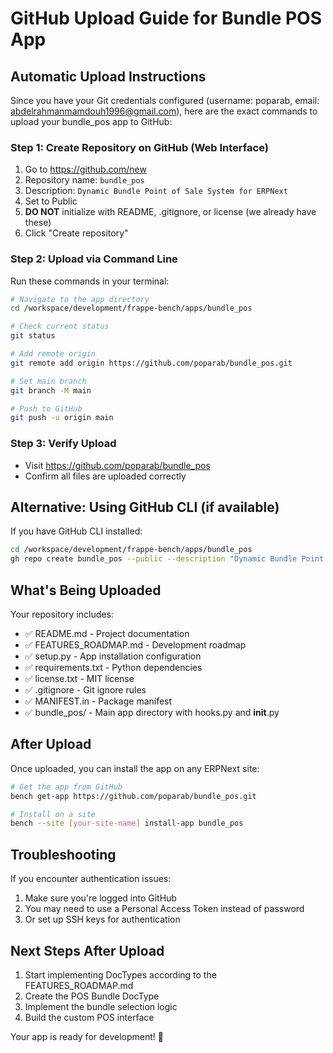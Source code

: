 # GitHub Upload Guide for Bundle POS App

## Automatic Upload Instructions

Since you have your Git credentials configured (username: poparab, email: abdelrahmanmamdouh1996@gmail.com), here are the exact commands to upload your bundle_pos app to GitHub:

### Step 1: Create Repository on GitHub (Web Interface)
1. Go to https://github.com/new
2. Repository name: `bundle_pos`
3. Description: `Dynamic Bundle Point of Sale System for ERPNext`
4. Set to Public
5. **DO NOT** initialize with README, .gitignore, or license (we already have these)
6. Click "Create repository"

### Step 2: Upload via Command Line

Run these commands in your terminal:

```bash
# Navigate to the app directory
cd /workspace/development/frappe-bench/apps/bundle_pos

# Check current status
git status

# Add remote origin
git remote add origin https://github.com/poparab/bundle_pos.git

# Set main branch
git branch -M main

# Push to GitHub
git push -u origin main
```

### Step 3: Verify Upload
- Visit https://github.com/poparab/bundle_pos
- Confirm all files are uploaded correctly

## Alternative: Using GitHub CLI (if available)

If you have GitHub CLI installed:

```bash
cd /workspace/development/frappe-bench/apps/bundle_pos
gh repo create bundle_pos --public --description "Dynamic Bundle Point of Sale System for ERPNext" --source=. --remote=origin --push
```

## What's Being Uploaded

Your repository includes:
- ✅ README.md - Project documentation
- ✅ FEATURES_ROADMAP.md - Development roadmap
- ✅ setup.py - App installation configuration
- ✅ requirements.txt - Python dependencies
- ✅ license.txt - MIT license
- ✅ .gitignore - Git ignore rules
- ✅ MANIFEST.in - Package manifest
- ✅ bundle_pos/ - Main app directory with hooks.py and __init__.py

## After Upload

Once uploaded, you can install the app on any ERPNext site:

```bash
# Get the app from GitHub
bench get-app https://github.com/poparab/bundle_pos.git

# Install on a site
bench --site [your-site-name] install-app bundle_pos
```

## Troubleshooting

If you encounter authentication issues:
1. Make sure you're logged into GitHub
2. You may need to use a Personal Access Token instead of password
3. Or set up SSH keys for authentication

## Next Steps After Upload

1. Start implementing DocTypes according to the FEATURES_ROADMAP.md
2. Create the POS Bundle DocType
3. Implement the bundle selection logic
4. Build the custom POS interface

Your app is ready for development! 🚀 
